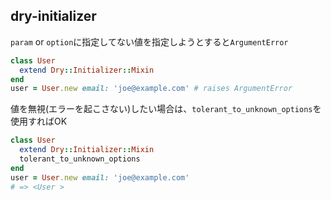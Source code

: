 ## dry-initializer

`param` or `option`に指定してない値を指定しようとすると`ArgumentError`

```ruby
class User
  extend Dry::Initializer::Mixin
end
user = User.new email: 'joe@example.com' # raises ArgumentError
```

値を無視(エラーを起こさない)したい場合は、`tolerant_to_unknown_options`を使用すればOK

```ruby
class User
  extend Dry::Initializer::Mixin
  tolerant_to_unknown_options
end
user = User.new email: 'joe@example.com'
# => <User >
```
